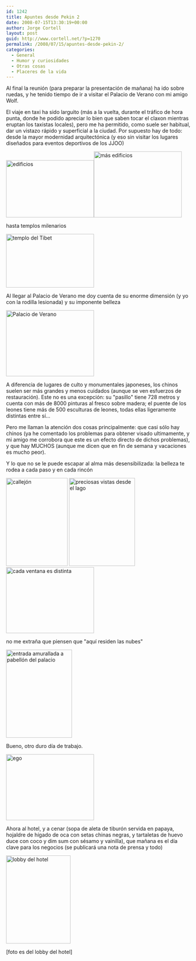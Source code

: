 ```yaml
---
id: 1242
title: Apuntes desde Pekin 2
date: 2008-07-15T13:30:19+00:00
author: Jorge Cortell
layout: post
guid: http://www.cortell.net/?p=1270
permalink: /2008/07/15/apuntes-desde-pekin-2/
categories:
  - General
  - Humor y curiosidades
  - Otras cosas
  - Placeres de la vida
---
```

Al final la reunión (para preparar la presentación de mañana) ha ido sobre ruedas, y he tenido tiempo de ir a visitar el Palacio de Verano con mi amigo Wolf.

El viaje en taxi ha sido larguito (más a la vuelta, durante el tráfico de hora punta, donde he podido apreciar lo bien que saben tocar el claxon mientras eruptan los taxistas locales), pero me ha permitido, como suele ser habitual, dar un vistazo rápido y superficial a la ciudad. Por supuesto hay de todo: desde la mayor modernidad arquitectónica (y eso sin visitar los lugares diseñados para eventos deportivos de los JJOO)

 <img src="http://farm4.static.flickr.com/3068/2670412597_65da4428e3_m.jpg" alt="edificios" width="240" height="156" /><img src="http://farm4.static.flickr.com/3249/2670413211_f5efa87a4b_m.jpg" alt="más edificios" width="240" height="180" />

hasta templos milenarios

<img src="http://farm4.static.flickr.com/3114/2671234128_b8ffeec2c2_m.jpg" alt="templo del Tibet" width="240" height="146" />

Al llegar al Palacio de Verano me doy cuenta de su enorme dimensión (y yo con la rodilla lesionada) y su imponente belleza

<img src="http://farm4.static.flickr.com/3147/2671234460_0ce360dc2f_m.jpg" alt="Palacio de Verano" width="240" height="180" />

A diferencia de lugares de culto y monumentales japoneses, los chinos suelen ser más grandes y menos cuidados (aunque se ven esfuerzos de restauración). Este no es una excepción: su "pasillo" tiene 728 metros y cuenta con más de 8000 pinturas al fresco sobre madera; el puente de los leones tiene más de 500 esculturas de leones, todas ellas ligeramente distintas entre sí...

Pero me llaman la atención dos cosas principalmente: que casi sólo hay chinos (ya he comentado los problemas para obtener visado ultimamente, y mi amigo me corrobora que este es un efecto directo de dichos problemas), y que hay MUCHOS (aunque me dicen que en fin de semana y vacaciones es mucho peor).

Y lo que no se le puede escapar al alma más desensibilizada: la belleza te rodea a cada paso y en cada rincón

<img src="http://farm4.static.flickr.com/3272/2671234548_69e5e924c8_m.jpg" alt="callejón" width="168" height="240" />

<img src="http://farm4.static.flickr.com/3134/2670412799_b08a63eba0_m.jpg" alt="preciosas vistas desde el lago" width="180" height="240" />

<img src="http://farm4.static.flickr.com/3240/2670412723_e6cacd9e27_m.jpg" alt="cada ventana es distinta" width="240" height="180" />

no me extraña que piensen que "aquí residen las nubes"

<img src="http://farm4.static.flickr.com/3158/2671234316_9d7457e5c3_m.jpg" alt="entrada amurallada a pabellón del palacio" width="180" height="240" />

Bueno, otro duro día de trabajo.

<img src="http://farm4.static.flickr.com/3003/2670412975_b8d4116795_m.jpg" alt="ego" width="240" height="180" />

Ahora al hotel, y a cenar (sopa de aleta de tiburón servida en papaya, hojaldre de hígado de oca con setas chinas negras, y tartaletas de huevo duce con coco y dim sum con sésamo y vainilla), que mañana es el día clave para los negocios (se publicará una nota de prensa y todo)

<img src="http://farm4.static.flickr.com/3280/2670413339_1d4b3d1ce4_m.jpg" alt="lobby del hotel" width="176" height="240" />

[foto es del lobby del hotel]